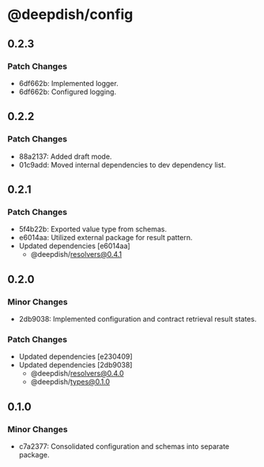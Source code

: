 # @deepdish/config

## 0.2.3

### Patch Changes

- 6df662b: Implemented logger.
- 6df662b: Configured logging.

## 0.2.2

### Patch Changes

- 88a2137: Added draft mode.
- 01c9add: Moved internal dependencies to dev dependency list.

## 0.2.1

### Patch Changes

- 5f4b22b: Exported value type from schemas.
- e6014aa: Utilized external package for result pattern.
- Updated dependencies [e6014aa]
  - @deepdish/resolvers@0.4.1

## 0.2.0

### Minor Changes

- 2db9038: Implemented configuration and contract retrieval result states.

### Patch Changes

- Updated dependencies [e230409]
- Updated dependencies [2db9038]
  - @deepdish/resolvers@0.4.0
  - @deepdish/types@0.1.0

## 0.1.0

### Minor Changes

- c7a2377: Consolidated configuration and schemas into separate package.
